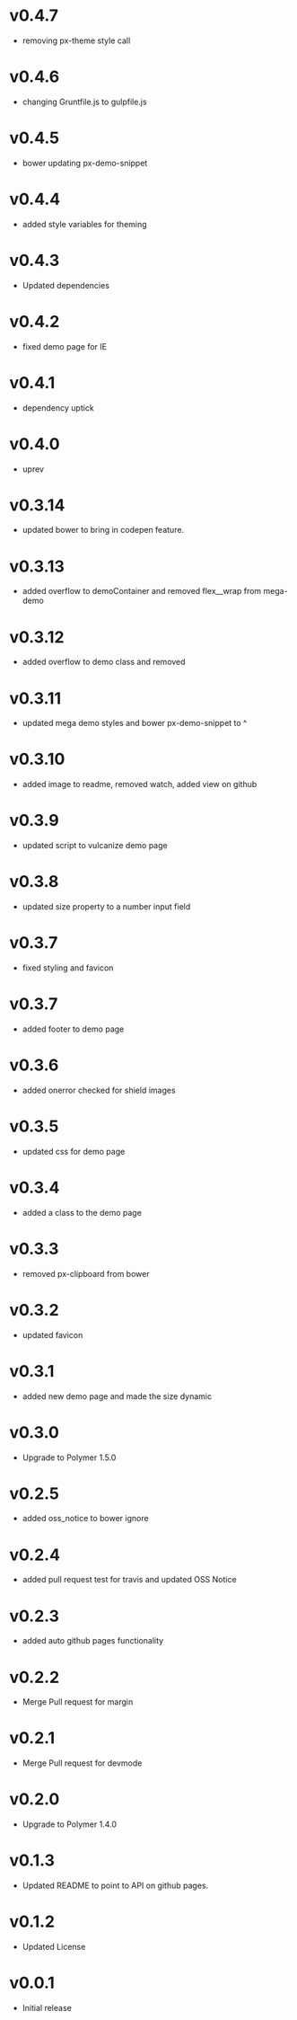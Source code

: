 v0.4.7
==================
* removing px-theme style call


v0.4.6
==================
* changing Gruntfile.js to gulpfile.js


v0.4.5
==================
* bower updating px-demo-snippet

v0.4.4
================
* added style variables for theming

v0.4.3
================
* Updated dependencies

v0.4.2
================
* fixed demo page for IE

v0.4.1
================
* dependency uptick

v0.4.0
================
* uprev

v0.3.14
================
* updated bower to bring in codepen feature.

v0.3.13
================
* added overflow to demoContainer and removed flex__wrap from mega-demo

v0.3.12
================
* added overflow to demo class and removed <br>

v0.3.11
================
* updated mega demo styles and bower px-demo-snippet to ^

v0.3.10
================
* added image to readme, removed watch, added view on github

v0.3.9
================
* updated script to vulcanize demo page

v0.3.8
=======
* updated size property to a number input field

v0.3.7
================
* fixed styling and favicon

v0.3.7
================
* added footer to demo page

v0.3.6
================
* added onerror checked for shield images

v0.3.5
================
* updated css for demo page

v0.3.4
================
* added a class to the demo page

v0.3.3
================
* removed px-clipboard from bower

v0.3.2
================
* updated favicon

v0.3.1
================
* added new demo page and made the size dynamic

v0.3.0
================
* Upgrade to Polymer 1.5.0

v0.2.5
================
* added oss_notice to bower ignore

v0.2.4
================
* added pull request test for travis and updated OSS Notice

v0.2.3
================
* added auto github pages functionality

v0.2.2
================
* Merge Pull request for margin

v0.2.1
================
* Merge Pull request for devmode

v0.2.0
=================
* Upgrade to Polymer 1.4.0

v0.1.3
==================
* Updated README to point to API on github pages.

v0.1.2
==================
* Updated License

v0.0.1
==================
* Initial release
